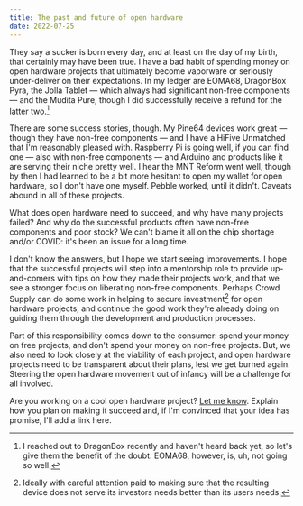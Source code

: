 ```yaml
---
title: The past and future of open hardware
date: 2022-07-25
---
```


They say a sucker is born every day, and at least on the day of my birth, that
certainly may have been true. I have a bad habit of spending money on open
hardware projects that ultimately become vaporware or seriously under-deliver on
their expectations. In my ledger are EOMA68, DragonBox Pyra, the Jolla Tablet
&mdash; which always had significant non-free components &mdash; and the Mudita
Pure, though I did successfully receive a refund for the latter two.[^1]

[^1]: I reached out to DragonBox recently and haven't heard back yet, so let's
  give them the benefit of the doubt. EOMA68, however, is, uh, not going so well.

There are some success stories, though. My Pine64 devices work great &mdash;
though they have non-free components &mdash; and I have a HiFive Unmatched that
I'm reasonably pleased with. Raspberry Pi is going well, if you can find one
&mdash; also with non-free components &mdash; and Arduino and products like it
are serving their niche pretty well. I hear the MNT Reform went well, though by
then I had learned to be a bit more hesitant to open my wallet for open
hardware, so I don't have one myself. Pebble worked, until it didn't. Caveats
abound in all of these projects.

What does open hardware need to succeed, and why have many projects failed?
And why do the successful products often have non-free components and poor
stock? We can't blame it all on the chip shortage and/or COVID: it's been an
issue for a long time.

I don't know the answers, but I hope we start seeing improvements. I hope that
the successful projects will step into a mentorship role to provide
up-and-comers with tips on how they made their projects work, and that we see a
stronger focus on liberating non-free components. Perhaps Crowd Supply can do
some work in helping to secure investment[^2] for open hardware projects, and
continue the good work they're already doing on guiding them through the
development and production processes.

[^2]: Ideally with careful attention paid to making sure that the resulting device does not serve its investors needs better than its users needs.

Part of this responsibility comes down to the consumer: spend your money on free
projects, and don't spend your money on non-free projects. But, we also need to
look closely at the viability of each project, and open hardware projects need
to be transparent about their plans, lest we get burned again. Steering the open
hardware movement out of infancy will be a challenge for all involved.

Are you working on a cool open hardware project? [Let me know][0]. Explain how
you plan on making it succeed and, if I'm convinced that your idea has promise,
I'll add a link here.

[0]: mailto:sir@cmpwn.com
